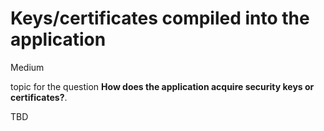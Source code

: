 # Keys/certificates compiled into the application

<div class="risk-rounded-box medium">Medium</div>

topic for the question **How does the application acquire security keys or certificates?**.

TBD
